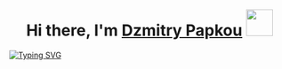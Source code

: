 <h1 align="center">Hi there, I'm <a href="https://t.me/D3imka" target="_blank">Dzmitry Papkou</a> 
<img src="https://c.tenor.com/Xsh8UEhrbYwAAAAi/fsd.gif" height="48"/></h1>

[![Typing SVG](https://readme-typing-svg.herokuapp.com?color=%2336BCF7&lines=Pre-junior+front-end+developer+from+Belarus+)](https://git.io/typing-svg)
